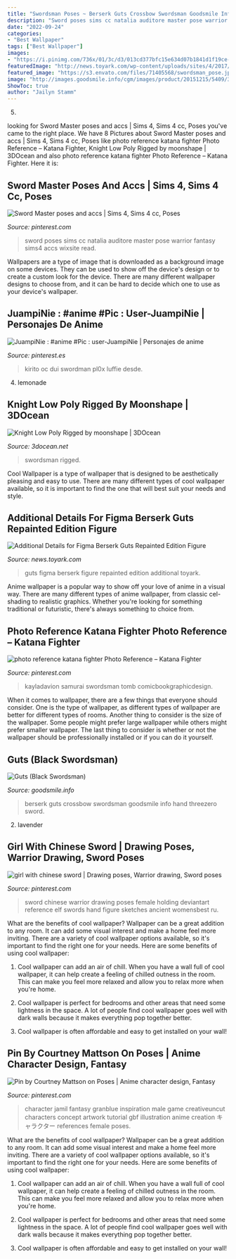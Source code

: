 ```yaml
---
title: "Swordsman Poses ~ Berserk Guts Crossbow Swordsman Goodsmile Info Hand Threezero Sword"
description: "Sword poses sims cc natalia auditore master pose warrior fantasy sims4 accs wixsite read"
date: "2022-09-24"
categories:
- "Best Wallpaper"
tags: ["Best Wallpaper"]
images:
- "https://i.pinimg.com/736x/01/3c/d3/013cd377bfc15e634d07b1841d1f19ce--sword-poses-poses-dynamiques.jpg"
featuredImage: "http://news.toyark.com/wp-content/uploads/sites/4/2017/06/Berserk-Guts-Figma-Repainted-Edition-005.jpg"
featured_image: "https://s3.envato.com/files/71405568/swordsman_pose.jpg"
image: "http://images.goodsmile.info/cgm/images/product/20151215/5409/36982/large/0d36a33ae6ce08d67771228759759b31.jpg"
ShowToc: true
author: "Jailyn Stamm"
---
```



5.

	

		
looking for Sword Master poses and accs | Sims 4, Sims 4 cc, Poses you've came to the right place. We have 8 Pictures about Sword Master poses and accs | Sims 4, Sims 4 cc, Poses like photo reference katana fighter Photo Reference – Katana Fighter, Knight Low Poly Rigged by moonshape | 3DOcean and also photo reference katana fighter Photo Reference – Katana Fighter. Here it is:
		
    
## Sword Master Poses And Accs | Sims 4, Sims 4 Cc, Poses

<img loading=lazy src="https://i.pinimg.com/736x/ea/be/fe/eabefe785e148b58232edb1c1f714cf9.jpg" onerror="this.onerror=null;this.src='https://tse1.mm.bing.net/th?id=OIP.-fk9rzLzFugTIUJ8GMEUogHaJ8&amp;pid=15.1';" alt="Sword Master poses and accs | Sims 4, Sims 4 cc, Poses">

_Source: pinterest.com_

>sword poses sims cc natalia auditore master pose warrior fantasy sims4 accs wixsite read. 

	

Wallpapers are a type of image that is downloaded as a background image on some devices. They can be used to show off the device's design or to create a custom look for the device. There are many different wallpaper designs to choose from, and it can be hard to decide which one to use as your device's wallpaper.

    
## JuampiNie : #anime #Pic : User-JuampiNie | Personajes De Anime

<img loading=lazy src="https://i.pinimg.com/736x/cf/ca/40/cfca405490680043b812ccda070e6688.jpg" onerror="this.onerror=null;this.src='https://tse4.mm.bing.net/th?id=OIP.mV76iLUepcjr6N-qwkNx5AHaKe&amp;pid=15.1';" alt="JuampiNie : #anime #Pic : user-JuampiNie | Personajes de anime">

_Source: pinterest.es_

>kirito oc dui swordman pl0x luffie desde. 

	

4. lemonade 

    
## Knight Low Poly Rigged By Moonshape | 3DOcean

<img loading=lazy src="https://s3.envato.com/files/71405568/swordsman_pose.jpg" onerror="this.onerror=null;this.src='https://tse1.mm.bing.net/th?id=OIP.KAymkokBJfxlrUCamWRuFgHaKa&amp;pid=15.1';" alt="Knight Low Poly Rigged by moonshape | 3DOcean">

_Source: 3docean.net_

>swordsman rigged. 

	

Cool Wallpaper is a type of wallpaper that is designed to be aesthetically pleasing and easy to use. There are many different types of cool wallpaper available, so it is important to find the one that will best suit your needs and style.

    
## Additional Details For Figma Berserk Guts Repainted Edition Figure

<img loading=lazy src="http://news.toyark.com/wp-content/uploads/sites/4/2017/06/Berserk-Guts-Figma-Repainted-Edition-005.jpg" onerror="this.onerror=null;this.src='https://tse1.mm.bing.net/th?id=OIP.iXGNFEtHpMXlpcZcIfPsTwHaK1&amp;pid=15.1';" alt="Additional Details for Figma Berserk Guts Repainted Edition Figure">

_Source: news.toyark.com_

>guts figma berserk figure repainted edition additional toyark. 

	

Anime wallpaper is a popular way to show off your love of anime in a visual way. There are many different types of anime wallpaper, from classic cel-shading to realistic graphics. Whether you're looking for something traditional or futuristic, there's always something to choice from.

    
## Photo Reference Katana Fighter Photo Reference – Katana Fighter

<img loading=lazy src="https://i.pinimg.com/736x/01/3c/d3/013cd377bfc15e634d07b1841d1f19ce--sword-poses-poses-dynamiques.jpg" onerror="this.onerror=null;this.src='https://tse1.mm.bing.net/th?id=OIP.dlC0njR3QxRpLo9yEtTDagHaLH&amp;pid=15.1';" alt="photo reference katana fighter Photo Reference – Katana Fighter">

_Source: pinterest.com_

>kayladavion samurai swordsman tomb comicbookgraphicdesign. 

	

When it comes to wallpaper, there are a few things that everyone should consider. One is the type of wallpaper, as different types of wallpaper are better for different types of rooms. Another thing to consider is the size of the wallpaper. Some people might prefer large wallpaper while others might prefer smaller wallpaper. The last thing to consider is whether or not the wallpaper should be professionally installed or if you can do it yourself.

    
## Guts (Black Swordsman)

<img loading=lazy src="http://images.goodsmile.info/cgm/images/product/20151215/5409/36982/large/0d36a33ae6ce08d67771228759759b31.jpg" onerror="this.onerror=null;this.src='https://tse1.mm.bing.net/th?id=OIP.bzzo9PdqRhDZLubVcoDZ-wHaFP&amp;pid=15.1';" alt="Guts (Black Swordsman)">

_Source: goodsmile.info_

>berserk guts crossbow swordsman goodsmile info hand threezero sword. 

	

2. lavender 

    
## Girl With Chinese Sword | Drawing Poses, Warrior Drawing, Sword Poses

<img loading=lazy src="https://i.pinimg.com/736x/dd/50/49/dd5049d732c9ffccf763c5f2396f4e82--art-girl-swords.jpg" onerror="this.onerror=null;this.src='https://tse2.mm.bing.net/th?id=OIP.hzvfrPVxY1L_sb9Y-yoULgHaKC&amp;pid=15.1';" alt="girl with chinese sword | Drawing poses, Warrior drawing, Sword poses">

_Source: pinterest.com_

>sword chinese warrior drawing poses female holding deviantart reference elf swords hand figure sketches ancient womensbest ru. 

	

What are the benefits of cool wallpaper?
Wallpaper can be a great addition to any room. It can add some visual interest and make a home feel more inviting. There are a variety of cool wallpaper options available, so it's important to find the right one for your needs. Here are some benefits of using cool wallpaper: 
1. Cool wallpaper can add an air of chill. When you have a wall full of cool wallpaper, it can help create a feeling of chilled outness in the room. This can make you feel more relaxed and allow you to relax more when you're home. 

2. Cool wallpaper is perfect for bedrooms and other areas that need some lightness in the space. A lot of people find cool wallpaper goes well with dark walls because it makes everything pop together better. 

3. Cool wallpaper is often affordable and easy to get installed on your wall!

    
## Pin By Courtney Mattson On Poses | Anime Character Design, Fantasy

<img loading=lazy src="https://i.pinimg.com/736x/4b/3e/03/4b3e03adf0fc1d2f300b16c46dcc00bc.jpg" onerror="this.onerror=null;this.src='https://tse4.mm.bing.net/th?id=OIP.Vca8HYO5HKPvmvhzX4MqKgHaIV&amp;pid=15.1';" alt="Pin by Courtney Mattson on Poses | Anime character design, Fantasy">

_Source: pinterest.com_

>character jamil fantasy granblue inspiration male game creativeuncut characters concept artwork tutorial gbf illustration anime creation キャラクター references female poses. 

	

What are the benefits of cool wallpaper?
Wallpaper can be a great addition to any room. It can add some visual interest and make a home feel more inviting. There are a variety of cool wallpaper options available, so it's important to find the right one for your needs. Here are some benefits of using cool wallpaper: 
1. Cool wallpaper can add an air of chill. When you have a wall full of cool wallpaper, it can help create a feeling of chilled outness in the room. This can make you feel more relaxed and allow you to relax more when you're home. 

2. Cool wallpaper is perfect for bedrooms and other areas that need some lightness in the space. A lot of people find cool wallpaper goes well with dark walls because it makes everything pop together better. 

3. Cool wallpaper is often affordable and easy to get installed on your wall!

